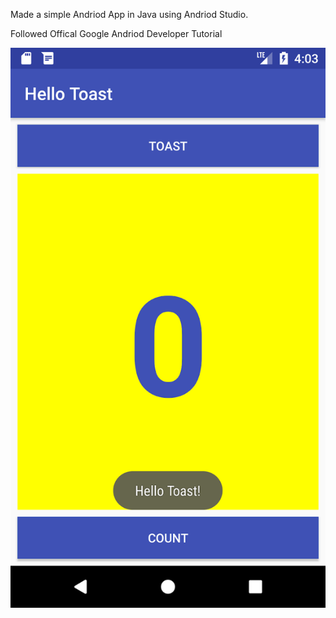 Made a simple Andriod App in Java using Andriod Studio. 

Followed Offical Google Andriod Developer Tutorial 

![image](https://raw.githubusercontent.com/asuru56/HelloToast/master/9048846fe18c96b7.png)
